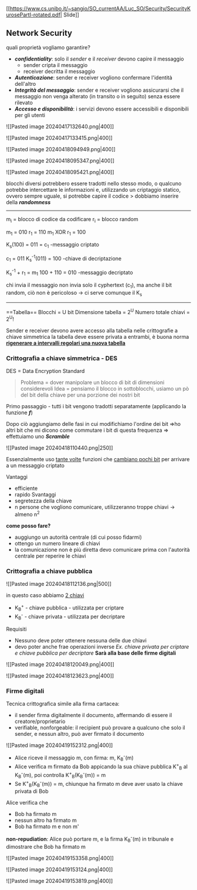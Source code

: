 [[https://www.cs.unibo.it/~sangio/SO_currentAA/Luc_SO/Security/SecurityKurosePartI-rotated.pdf| Slide]]
## Network Security
quali proprietà vogliamo garantire?
- ***confidentiality***: solo il *sender* e il *receiver* devono capire il messaggio
	- sender cripta il messaggio 
	- receiver decritta il messaggio 
- ***Autenticazione***: sender e receiver vogliono confermare l'identità dell'altro 
- ***Integrità del messaggio***: sender e receiver vogliono assicurarsi che il messaggio non venga alterato (in transito o in seguito) senza essere rilevato 
- ***Accesso e disponibilità***: i servizi devono essere accessibili e disponibili per gli utenti

![[Pasted image 20240417132640.png|400]]

![[Pasted image 20240417133415.png|400]]

![[Pasted image 20240418094949.png|400]]

![[Pasted image 20240418095347.png|400]]

![[Pasted image 20240418095421.png|400]]

blocchi diversi potrebbero essere tradotti nello stesso modo, o qualcuno potrebbe intercettare le informazioni e, utilizzando un criptaggio statico, ovvero sempre uguale, si potrebbe capire il codice > dobbiamo inserire della ***randomness***

---
m<sub>i</sub> = blocco di codice da codificare
r<sub>i</sub> = blocco random

m<sub>1</sub> = 010
r<sub>1</sub> = 110
m<sub>1</sub> XOR r<sub>1</sub> = 100

K<sub>s</sub>(100) = 011 = c<sub>1</sub>    -messaggio criptato

c<sub>1</sub> = 011
K<sub>s</sub><sup>-1</sup>(011) = 100    -chiave di decriptazione

K<sub>s</sub><sup>-1</sup> + r<sub>1</sub> = m<sub>1</sub>
100 + 110 = 010   -messaggio decriptato

chi invia il messaggio non invia solo il cyphertext (c<sub>1</sub>), ma anche il bit random, ciò non è pericoloso -> ci serve comunque il K<sub>s</sub>

---
==Tabella==
Blocchi = U bit
Dimensione tabella = 2<sup>U</sup>
Numero totale chiavi = 2<sup>U</sup>!

Sender e receiver devono avere accesso alla tabella
	nelle crittografie a chiave simmetrica la tabella deve essere privata a entrambi, è buona norma <b><u>rigenerare a intervalli regolari una nuova tabella</b></u>
### Crittografia a chiave simmetrica - DES
DES = Data Encryption Standard

>Problema = dover manipolare un blocco di bit di dimensioni considerevoli
	Idea = pensiamo il blocco in sottoblocchi, usiamo un pò del bit della chiave per una porzione dei nostri bit

Primo passaggio - tutti i bit vengono tradotti separatamente (applicando la funzione ***f***)

Dopo ciò aggiungiamo delle fasi in cui modifichiamo l'ordine dei bit =>ho altri bit che mi dicono come commutare i bit di questa frequenza => effettuiamo uno ***Scramble***

![[Pasted image 20240418110440.png|250]]

Essenzialmente uso <u>tante volte</u> funzioni che <u>cambiano pochi bit</u> per arrivare a un messaggio criptato

Vantaggi
- efficiente
- rapido
Svantaggi
- segretezza della chiave
- n persone che vogliono comunicare, utilizzeranno troppe chiavi -> almeno n<sup>2</sup>

**come posso fare?**
- auggiungo un autorità centrale (di cui posso fidarmi)
- ottengo un numero lineare di chiavi
- la comunicazione non è più diretta
	devo comunicare prima con l'autorità centrale per reperire le chiavi
### Crittografia a chiave pubblica
![[Pasted image 20240418112136.png|500]]

in questo caso abbiamo <u>2 chiavi</u>
- K<sub>B</sub><sup>+</sup> - chiave pubblica - utilizzata per criptare
- K<sub>B</sub><sup>-</sup> - chiave privata - utilizzata per decriptare

Requisiti
- Nessuno deve poter ottenere nessuna delle due chiavi
- devo poter anche frae operazioni inverse
	*Ex. chiave privata per criptare e chiave pubblica per decriptare*
	**Sarà alla base delle firme digitali**

![[Pasted image 20240418120049.png|400]]

![[Pasted image 20240418123623.png|400]]
### Firme digitali
Tecnica crittografica simile alla firma cartacea: 
- il sender firma digitalmente il documento, affermando di essere il creatore/proprietario 
- verifiable, nonforgeable: il recipient può provare a qualcuno che solo il sender, e nessun altro, può aver firmato il documento

![[Pasted image 20240419152312.png|400]]

- Alice riceve il messaggio m, con firma: m, K<sub>B</sub><sup>-</sup>(m)
- Alice verifica m firmato da Bob appicando la sua chiave pubblica K<sup>+</sup><sub>B</sub> al K<sub>B</sub><sup>-</sup>(m), poi controlla 
	K<sup>+</sup><sub>B</sub>(K<sub>B</sub><sup>-</sup>(m)) = m
- Se K<sup>+</sup><sub>B</sub>(K<sub>B</sub><sup>-</sup>(m)) = m, chiunque ha firmato m deve aver usato la chiave privata di Bob

Alice verifica che
- Bob ha firmato m
- nessun altro ha firmato m
- Bob ha firmato m e non m'

**non-repudiation**: Alice può portare m, e la firma K<sub>B</sub><sup>-</sup>(m) in tribunale e dimostrare che Bob ha firmato m

![[Pasted image 20240419153358.png|400]]

![[Pasted image 20240419153124.png|400]]

![[Pasted image 20240419153819.png|400]]

